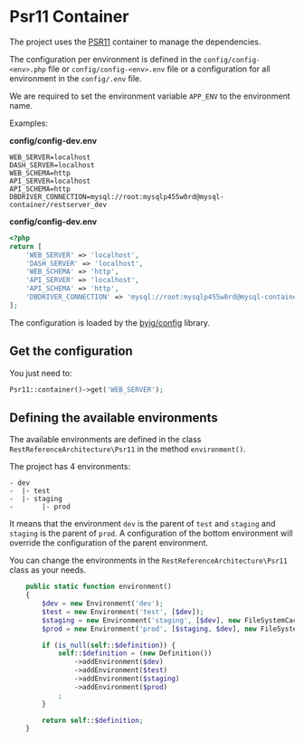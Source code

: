 # Psr11 Container

The project uses the [PSR11](https://www.php-fig.org/psr/psr-11/) container to manage the dependencies.

The configuration per environment is defined in the `config/config-<env>.php` file or `config/config-<env>.env` file or a configuration for all environment in the `config/.env` file.

We are required to set the environment variable `APP_ENV` to the environment name.

Examples:

**config/config-dev.env**

```env
WEB_SERVER=localhost
DASH_SERVER=localhost
WEB_SCHEMA=http
API_SERVER=localhost
API_SCHEMA=http
DBDRIVER_CONNECTION=mysql://root:mysqlp455w0rd@mysql-container/restserver_dev
```

**config/config-dev.env**

```php
<?php
return [
    'WEB_SERVER' => 'localhost',
    'DASH_SERVER' => 'localhost',
    'WEB_SCHEMA' => 'http',
    'API_SERVER' => 'localhost',
    'API_SCHEMA' => 'http',
    'DBDRIVER_CONNECTION' => 'mysql://root:mysqlp455w0rd@mysql-container/restserver_dev'
];
```

The configuration is loaded by the [byjg/config](https://github.com/byjg/config) library.

## Get the configuration

You just need to:

```php
Psr11::container()->get('WEB_SERVER');
```

## Defining the available environments

The available environments are defined in the class `RestReferenceArchitecture\Psr11` in the method `environment()`.

The project has 4 environments:

```text
- dev
-  |- test
-  |- staging
-       |- prod
```

It means that the environment `dev` is the parent of `test` and `staging` and `staging` is the parent of `prod`. A configuration of the bottom environment will override the configuration of the parent environment.

You can change the environments in the `RestReferenceArchitecture\Psr11` class as your needs.

```php
    public static function environment()
    {
        $dev = new Environment('dev');
        $test = new Environment('test', [$dev]);
        $staging = new Environment('staging', [$dev], new FileSystemCacheEngine());
        $prod = new Environment('prod', [$staging, $dev], new FileSystemCacheEngine());

        if (is_null(self::$definition)) {
            self::$definition = (new Definition())
                ->addEnvironment($dev)
                ->addEnvironment($test)
                ->addEnvironment($staging)
                ->addEnvironment($prod)
            ;
        }

        return self::$definition;
    }
```
